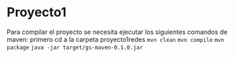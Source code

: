 # Proyecto1

Para compilar el proyecto se necesita ejecutar los siguientes comandos de maven:
primero cd a la carpeta proyecto1redes
`mvn clean`
`mvn compile`
`mvn package`
`java -jar target/gs-maven-0.1.0.jar`